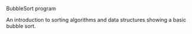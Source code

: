 BubbleSort program

An introduction to sorting algorithms and data structures showing a basic bubble sort.
